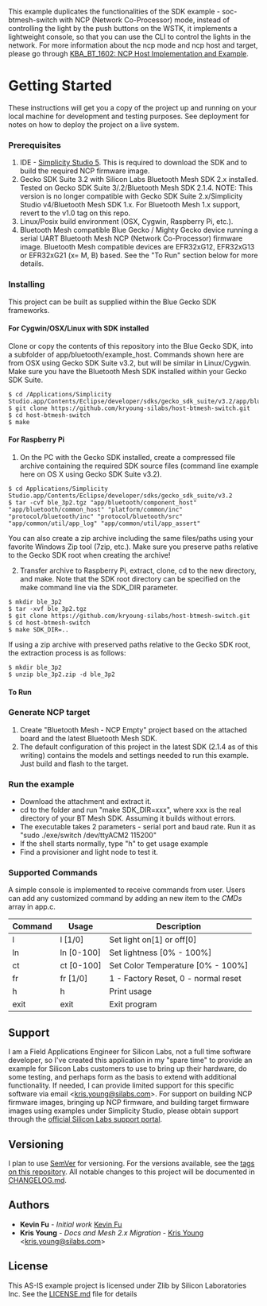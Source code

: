 This example duplicates the functionalities of the SDK example - soc-btmesh-switch with NCP (Network Co-Processor) mode, instead of controlling the light by the push buttons on the WSTK, it implements a lightweight console, so that you can use the CLI to control the lights in the network. For more information about the ncp mode and ncp host and target, please go through [KBA_BT_1602: NCP Host Implementation and Example](https://www.silabs.com/community/wireless/bluetooth/knowledge-base.entry.html/2018/01/18/ncp_host_implementat-PEsT).

# Getting Started

These instructions will get you a copy of the project up and running on your local machine for development and testing purposes. See deployment for notes on how to deploy the project on a live system.

### Prerequisites

1. IDE - [Simplicity Studio 5](http://www.silabs.com/products/mcu/Pages/simplicity-studio.aspx). This is required to download the SDK and to build the required NCP firmware image.
2. Gecko SDK Suite 3.2 with Silicon Labs Bluetooth Mesh SDK 2.x installed. Tested on Gecko SDK Suite 3/.2/Bluetooth Mesh SDK 2.1.4. NOTE: This version is no longer compatible with Gecko SDK Suite 2.x/Simplicity Studio v4/Bluetooth Mesh SDK 1.x. For Bluetooth Mesh 1.x support, revert to the v1.0 tag on this repo.
3. Linux/Posix build environment (OSX, Cygwin, Raspberry Pi, etc.).
4. Bluetooth Mesh compatible Blue Gecko / Mighty Gecko device running a serial UART Bluetooth Mesh NCP (Network Co-Processor) firmware image. Bluetooth Mesh compatible devices are EFR32xG12, EFR32xG13 or EFR32xG21 (x= M, B) based. See the "To Run" section below for more details.

### Installing

This project can be built as supplied within the Blue Gecko SDK frameworks.

#### For Cygwin/OSX/Linux with SDK installed

Clone or copy the contents of this repository into the Blue Gecko SDK, into a subfolder of app/bluetooth/example_host. Commands shown here are from OSX using Gecko SDK Suite v3.2, but will be similar in Linux/Cygwin. Make sure you have the Bluetooth Mesh SDK installed within your Gecko SDK Suite.

```
$ cd /Applications/Simplicity Studio.app/Contents/Eclipse/developer/sdks/gecko_sdk_suite/v3.2/app/bluetooth/example_host/
$ git clone https://github.com/kryoung-silabs/host-btmesh-switch.git
$ cd host-btmesh-switch
$ make
```

#### For Raspberry Pi

1. On the PC with the Gecko SDK installed, create a compressed file archive containing the required SDK source files (command line example here on OS X using Gecko SDK Suite v3.2).

```
$ cd Applications/Simplicity Studio.app/Contents/Eclipse/developer/sdks/gecko_sdk_suite/v3.2
$ tar -cvf ble_3p2.tgz "app/bluetooth/component_host" "app/bluetooth/common_host" "platform/common/inc" "protocol/bluetooth/inc" "protocol/bluetooth/src" "app/common/util/app_log" "app/common/util/app_assert"
```

You can also create a zip archive including the same files/paths using your favorite Windows Zip tool (7zip, etc.). Make sure you preserve paths relative to the Gecko SDK root when creating the archive!

2. Transfer archive to Raspberry Pi, extract, clone, cd to the new directory, and make. Note that the SDK root directory can be specified on the make command line via the SDK_DIR parameter.

```
$ mkdir ble_3p2
$ tar -xvf ble_3p2.tgz
$ git clone https://github.com/kryoung-silabs/host-btmesh-switch.git
$ cd host-btmesh-switch
$ make SDK_DIR=..
```

If using a zip archive with preserved paths relative to the Gecko SDK root, the extraction process is as follows:
```
$ mkdir ble_3p2
$ unzip ble_3p2.zip -d ble_3p2
```

#### To Run
### Generate NCP target

1.  Create "Bluetooth Mesh - NCP Empty" project based on the attached board and the latest Bluetooth Mesh SDK.
2.  The default configuration of this project in the latest SDK (2.1.4 as of this writing) contains the models and settings needed to run this example. Just build and flash to the target.

### Run the example

-   Download the attachment and extract it.
-   cd to the folder and run "make SDK_DIR=xxx", where xxx is the real directory of your BT Mesh SDK. Assuming it builds without errors.
-   The executable takes 2 parameters - serial port and baud rate. Run it as "sudo ./exe/switch /dev/ttyACM2 115200"
-   If the shell starts normally, type "h" to get usage example
-   Find a provisioner and light node to test it.

### Supported Commands

A simple console is implemented to receive commands from user. Users can add any customized command by adding an new item to the *CMDs* array in app.c.

| Command | Usage | Description |
| --- | --- | --- |
| l | l [1/0] | Set light on[1] or off[0] |
| ln | ln [0-100] | Set lightness [0% - 100%] |
| ct | ct [0-100] | Set Color Temperature [0% - 100%] |
| fr | fr [1/0] | 1 - Factory Reset, 0 - normal reset |
| h | h | Print usage |
| exit | exit | Exit program |

## Support

I am a Field Applications Engineer for Silicon Labs, not a full time software developer, so I've created this application in my "spare time" to provide an example for Silicon Labs customers to use to bring up their hardware, do some testing, and perhaps form as the basis to extend with additional functionality. If needed, I can provide limited support for this specific software via email <<kris.young@silabs.com>>. For support on building NCP firmware images, bringing up NCP firmware, and building target firmware images using examples under Simplicity Studio, please obtain support through the [official Silicon Labs support portal](http://silabs.com/support).

## Versioning

I plan to use [SemVer](http://semver.org/) for versioning. For the versions available, see the [tags on this repository](https://github.com/host-thermometer-client/tags). All notable changes to this project will be documented in [CHANGELOG.md](CHANGELOG.md).

## Authors

* **Kevin Fu** - *Initial work* [Kevin Fu]()
* **Kris Young** - *Docs and Mesh 2.x Migration* - [Kris Young](https://github.com/kryoung-silabs) <<kris.young@silabs.com>>

## License

This AS-IS example project is licensed under Zlib by Silicon Laboratories Inc. See the [LICENSE.md](LICENSE.md) file for details
